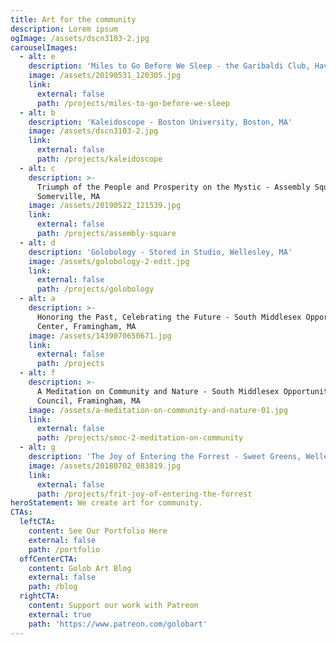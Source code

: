 ```yaml
---
title: Art for the community
description: Lorem ipsum
ogImage: /assets/dscn3103-2.jpg
carouselImages:
  - alt: e
    description: 'Miles to Go Before We Sleep - the Garibaldi Club, Haverhill, MA'
    image: /assets/20190531_120305.jpg
    link:
      external: false
      path: /projects/miles-to-go-before-we-sleep
  - alt: b
    description: 'Kaleidoscope - Boston University, Boston, MA'
    image: /assets/dscn3103-2.jpg
    link:
      external: false
      path: /projects/kaleidoscope
  - alt: c
    description: >-
      Triumph of the People and Prosperity on the Mystic - Assembly Square,
      Somerville, MA
    image: /assets/20190522_121539.jpg
    link:
      external: false
      path: /projects/assembly-square
  - alt: d
    description: 'Golobology - Stored in Studio, Wellesley, MA'
    image: /assets/golobology-2-edit.jpg
    link:
      external: false
      path: /projects/golobology
  - alt: a
    description: >-
      Honoring the Past, Celebrating the Future - South Middlesex Opportunity
      Center, Framingham, MA
    image: /assets/1439070650671.jpg
    link:
      external: false
      path: /projects
  - alt: f
    description: >-
      A Meditation on Community and Nature - South Middlesex Opportunity
      Council, Framingham, MA
    image: /assets/a-meditation-on-community-and-nature-01.jpg
    link:
      external: false
      path: /projects/smoc-2-meditation-on-community
  - alt: g
    description: 'The Joy of Entering the Forrest - Sweet Greens, Wellesley, MA'
    image: /assets/20180702_083819.jpg
    link:
      external: false
      path: /projects/frit-joy-of-entering-the-forrest
heroStatement: We create art for community.
CTAs:
  leftCTA:
    content: See Our Portfolio Here
    external: false
    path: /portfolio
  offCenterCTA:
    content: Golob Art Blog
    external: false
    path: /blog
  rightCTA:
    content: Support our work with Patreon
    external: true
    path: 'https://www.patreon.com/golobart'
---
```


